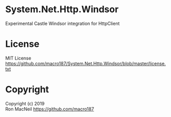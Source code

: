 System.Net.Http.Windsor
=======================

Experimental Castle Windsor integration for HttpClient



License
=======

MIT License <https://github.com/macro187/System.Net.Http.Windsor/blob/master/license.txt>



Copyright
=========

Copyright (c) 2019  
Ron MacNeil <https://github.com/macro187>

